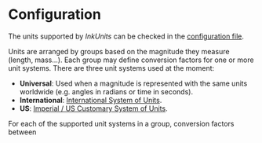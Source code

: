 # Configuration
The units supported by _InkUnits_ can be checked in the [configuration file](Configuration/UnitConversions.plist).

Units are arranged by groups based on the magnitude they measure (length, mass...). Each group may define conversion factors for one or more unit systems. There are three unit systems used at the moment:

- **Universal**: Used when a magnitude is represented with the same units worldwide (e.g. angles in radians or time in seconds).
- **International**: [International System of Units](https://en.wikipedia.org/wiki/International_System_of_Units).
- **US**: [Imperial / US Customary System of Units](https://en.wikipedia.org/wiki/Imperial_and_US_customary_measurement_systems).

For each of the supported unit systems in a group, conversion factors between
